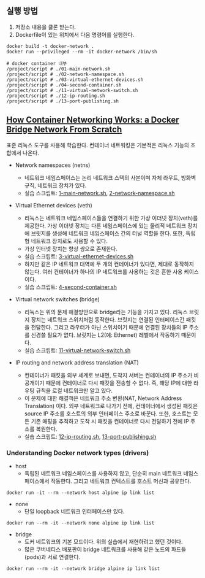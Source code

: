 ## 실행 방법

1. 저장소 내용을 클론 받는다.
2. Dockerfile이 있는 위치에서 다음 명령어를 실행한다.

```shell
docker build -t docker-network .
docker run --privileged --rm -it docker-network /bin/sh

# docker container 내부 
/project/script # ./01-main-network.sh
/project/script # ./02-network-namespace.sh
/project/script # ./03-virtual-ethernet-devices.sh
/project/script # ./04-second-container.sh
/project/script # ./11-virtual-network-switch.sh
/project/script # ./12-ip-routing.sh
/project/script # ./13-port-publishing.sh
```

## [How Container Networking Works: a Docker Bridge Network From Scratch](https://labs.iximiuz.com/tutorials/container-networking-from-scratch)

표준 리눅스 도구를 사용해 학습한다. 컨테이너 네트워킹은 기본적은 리눅스 기능의 조합에서 나온다.

- Network namespaces (netns)
  - 네트워크 네임스페이스는 논리 네트워크 스택의 사본이며 자체 라우트, 방화벽 규칙, 네트워크 장치가 있다.
  - 실습 스크립트: [1-main-network.sh](https://github.com/pinstinct/container-network-study/blob/8a156b623932269eb6fbee9a54d4231b2af8bea4/script/1-main-network.sh), [2-network-namespace.sh](https://github.com/pinstinct/container-network-study/blob/8a156b623932269eb6fbee9a54d4231b2af8bea4/script/2-network-namespace.sh)
- Virtual Ethernet devices (veth)
  - 리눅스는 네트워크 네임스페이스들을 연결하기 위한 가상 이더넷 장치(veth)를 제공한다. 가상 이더넷 장치는 다른 네임스페이스에 있는 물리적 네트워크 장치에 브릿지를 생성해 네트워크 네임스페이스 간의 터널 역할을 한다. 또한, 독립형 네트워크 장치로도 사용할 수 있다.
  - 가상 인터넷 장치는 항상 쌍으로 존재한다.
  - 실습 스크립트: [3-virtual-ethernet-devices.sh](https://github.com/pinstinct/container-network-study/blob/8a156b623932269eb6fbee9a54d4231b2af8bea4/script/3-virtual-ethernet-devices.sh)
  - 하지만 같은 IP 네트워크 대역에 두 개의 컨테이너가 있다면, 제대로 동작하지 않는다. 여러 컨테이너가 하나의 IP 네트워크를 사용하는 것은 흔한 사용 케이스이다.
  - 실습 스크립트: [4-second-container.sh](https://github.com/pinstinct/container-network-study/blob/8a156b623932269eb6fbee9a54d4231b2af8bea4/script/4-second-container.sh)
- Virtual network switches (bridge)
  - 리눅스는 위의 문제 해결방안으로 bridge라는 기능을 가지고 있다. 리눅스 브릿지 장치는 네트워크 스위치처럼 동작한다. 브릿지는 연결된 인터페이스간 패킷을 전달한다. 그리고 라우터가 아닌 스위치이기 때문에 연결된 장치들의 IP 주소를 신경쓸 필요가 없다. 브릿지는 L2(예: Ethernet) 레벨에서 작동하기 때문이다.
  - 실습 스크립트: [11-virtual-network-switch.sh](https://github.com/pinstinct/container-network-study/blob/8a156b623932269eb6fbee9a54d4231b2af8bea4/script/11-virtual-network-switch.sh)

- IP routing and network address translation (NAT)
  - 컨테이너가 패킷을 외부 세계로 보내면, 도착지 서버는 컨테이너의 IP 주소가 비공개이기 때문에 컨테이너로 다시 패킷을 전송할 수 없다. 즉, 해당 IP에 대한 라우팅 규칙을 로컬 네트워크만 알고 있다. 
  - 이 문제에 대한 해결책은 네트워크 주소 변환(NAT, Network Address Translation) 이다. 외부 네트워크로 나가기 전에, 컨테이너에서 생성된 패킷은 source IP 주소를 호스트의 외부 인터페이스 주소로 바꾼다. 또한, 호스트는 모든 기존 매핑을 추적하고 도착 시 패킷을 컨테이너로 다시 전달하기 전에 IP 주소를 복원한다.
  - 실습 스크립트: [12-ip-routing.sh](https://github.com/pinstinct/container-network-study/blob/8a156b623932269eb6fbee9a54d4231b2af8bea4/script/12-ip-routing.sh), [13-port-publishing.sh](https://github.com/pinstinct/container-network-study/blob/8a156b623932269eb6fbee9a54d4231b2af8bea4/script/13-port-publishing.sh)

### Understanding Docker network types (drivers)

- host
  - 독립된 네트워크 네임스페이스를 사용하지 않고, 단순히 main 네트워크 네임스페이스에서 작동한다. 그리고 네트워크 컨텍스트를 호스트 머신과 공유한다.

```shell
docker run -it --rm --network host alpine ip link list
```

- none
  - 단일 loopback 네트워크 인터페이스만 있다.

```shell
docker run --rm -it --network none alpine ip link list
```

- bridge
  - 도커 네트워크의 기본 모드이다. 위의 실습에서 재현하려고 했던 것이다.
  - 많은 쿠버네티스 배포판이 bridge 네트워크를 사용해 같은 노드의 파드들(pods)과 서로 연결한다.

```shell
docker run --rm -it --network bridge alpine ip link list
```
